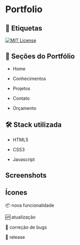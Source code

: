 # Portfolio


## :bookmark: Etiquetas

[![MIT License](https://img.shields.io/badge/License-MIT-green.svg)](https://choosealicense.com/licenses/mit/)

## :scroll: Seções do Portfólio

* Home 

* Conhecimentos 

* Projetos 

* Contato

* Orçamento 

## :hammer_and_wrench:	 Stack utilizada

* HTML5 

* CSS3

* Javascript
## Screenshots


## Ícones 

:package: nova funcionalidade 

:up: atualização 

:bug: correção de bugs

:checkered_flag: release 
